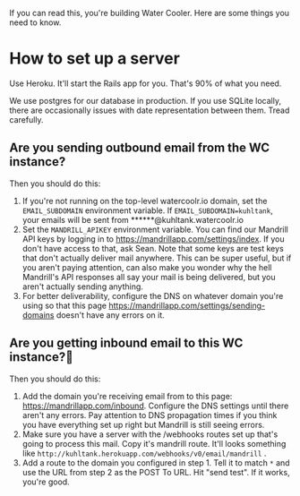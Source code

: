 If you can read this, you're building Water Cooler.  Here are some things you
need to know.

# How to set up a server
Use Heroku.  It'll start the Rails app for you.  That's 90% of what you need.

We use postgres for our database in production.  If you use SQLite locally,
there are occasionally issues with date representation between them.  Tread
carefully.

## Are you sending outbound email from the WC instance?
Then you should do this:

1. If you're not running on the top-level watercoolr.io domain, set the
   ```EMAIL_SUBDOMAIN``` environment variable.  If ```EMAIL_SUBDOMAIN=kuhltank```,
   your emails will be sent from ******@kuhltank.watercoolr.io
2. Set the ```MANDRILL_APIKEY``` environment variable.  You can find our Mandrill API
   keys by logging in to https://mandrillapp.com/settings/index.  If you don't
   have access to that, ask Sean.  Note that some keys are test keys that don't
   actually deliver mail anywhere.  This can be super useful, but if you aren't
   paying attention, can also make you wonder why the hell Mandrill's API
   responses all say your mail is being delivered, but you aren't actually
   sending anything.
3. For better deliverability, configure the DNS on whatever domain you're using
   so that this page https://mandrillapp.com/settings/sending-domains doesn't
   have any errors on it.

## Are you getting inbound email to this WC instance?
Then you should do this:

1. Add the domain you're receiving email from to this page:
   https://mandrillapp.com/inbound.  Configure the DNS settings until there
   aren't any errors.  Pay attention to DNS propagation times if you think you
   have everything set up right but Mandrill is still seeing errors.
2. Make sure you have a server with the /webhooks routes set up that's going
   to process this mail.  Copy it's mandrill route.  It'll looks something like
   ```http://kuhltank.herokuapp.com/webhooks/v0/email/mandrill``` .
3. Add a route to the domain you configured in step 1.  Tell it to match ```*```
   and use the URL from step 2 as the POST To URL.  Hit "send test".  If it
   works, you're good.

